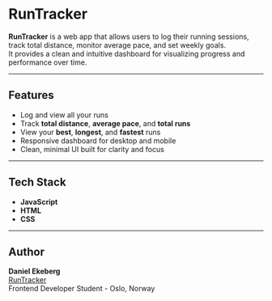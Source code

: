 # RunTracker

**RunTracker** is a web app that allows users to log their running sessions, track total distance, monitor average pace, and set weekly goals.  
It provides a clean and intuitive dashboard for visualizing progress and performance over time.

---

## Features

-  Log and view all your runs  
-  Track **total distance**, **average pace**, and **total runs**  
-  View your **best**, **longest**, and **fastest** runs  
-  Responsive dashboard for desktop and mobile  
-  Clean, minimal UI built for clarity and focus  

---

## Tech Stack

- **JavaScript**
- **HTML**
- **CSS**

---

## Author

**Daniel Ekeberg**<br>
[RunTracker](https://runtracker-one.vercel.app/)<br>
Frontend Developer Student - Oslo, Norway
